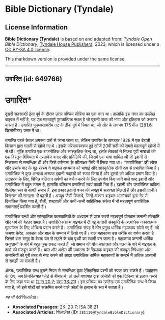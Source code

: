# Bible Dictionary (Tyndale)

## License Information

**Bible Dictionary (Tyndale)** is based on and adapted from: _Tyndale Open Bible Dictionary_, [Tyndale House Publishers](https://tyndaleopenresources.com/), 2023, which is licensed under a [CC BY-SA 4.0 license](https://creativecommons.org/licenses/by-sa/4.0/legalcode.en).

This markdown version is provided under the same license.



--------------------------------

## उगारित (id: 649766)

उगारित\*
========

दूसरी सहस्राब्दी ईसा पूर्व के दौरान उत्तर पश्चिम सीरिया का एक नगर था। हालांकि इस नगर का उल्लेख बाइबल में नहीं है, यह एक महत्वपूर्ण पुरातात्विक स्थल है जो पुरानी वाचा की भाषा और इतिहास को उजागर करता है। उगारित भूमध्यसागरीय तट के ठीक पूर्व में स्थित था, जो सोर के लगभग 175 मील (281\.6 किलोमीटर) उत्तर में था।

उगारित पहले केवल अमरना पत्रों से जाना जाता था, लेकिन उगारित के खण्डहर 1928 में एक देहाती किसान द्वारा गलती से खोजे गए थे। इसके परिणामस्वरूप हुई खोजें 20वीं सदी की सबसे महत्वपूर्ण खोजों में से थीं। चूंकि उगारित एक राजनीतिक और सांस्कृतिक केन्द्र था, इसके लेखकों ने निकट पूर्वी भाषाओं की एक विस्तृत विविधता में दस्तावेज़ बनाए और प्रतिलिपि की, जिसमें एक भाषा शामिल थी जो इब्रानी से निकटता से सम्बन्धित थी और जिसे वर्णमाला के कीलाक्षर लिपि में लिखा गया था। "उगारितिक" की खोज और उसके बाद के गूढ़ रहस्य ने बाइबल अध्ययन को भाषाई और सांस्कृतिक दोनों रूप से प्रभावित किया है। उगारितिक ने कुछ अन्यथा अस्पष्ट इब्रानी गद्यांशों को स्पष्ट किया है और दूसरों को अधिक प्रमाण दिया है। उदाहरण के लिए, विभिन्न बलिदान अर्पणों का वर्णन करने के लिए उपयोग किए जाने वाले शब्द इब्रानी और उगारितिक में बहुत समान हैं, हालांकि बलिदान प्रणालियाँ स्वयं काफी भिन्न हैं। इब्रानी और उगारितिक कविता शैलीगत रूप से काफी समान हैं, इस प्रकार इब्रानी वचन की समझ में सहायता मिलती है और इसकी प्राचीन विरासत की सराहना भी बढ़ती है। अय्यूब जैसी किताबें, जिन्हें अक्सर बाइबल आलोचकों द्वारा देर से दिनांकित किया गया है, शैली, शब्दावली और कभी\-कभी साहित्यिक संकेत में भी महत्वपूर्ण उगारितिक समानताएँ प्रदर्शित करती हैं।

उगारितिक ग्रन्थों और सांस्कृतिक कलाकृतियों के अध्ययन से प्राप्त सबसे महत्वपूर्ण योगदान कनानी संस्कृति और धर्म की बेहतर समझ है। उगारितिक ग्रन्थ बाइबल में दी गई कनानी संस्कृति के अत्यधिक नकारात्मक मूल्यांकन के लिए औचित्य प्रदान करते हैं। उगारितिक संग्रह में तीन प्रमुख धार्मिक महाकाव्य खोजे गए हैं, जो क्रमशः केरेट, अक़हत और बाल के सम्मान में लिखे गए हैं। बाल महाकाव्य उस तरीके का वर्णन करता है जिसमें बाल समुद्र के देवता यम से लड़ने के बाद पृथ्वी का स्वामी बन जाता है। महाकाव्य कनानी धार्मिक अनुष्ठानों के बारे में बहुत कुछ प्रकट करते हैं, जो समाज की यौन स्वतंत्रता और पतन के बारे में बाइबल के दावों को मजबूत करते हैं। बाल और अशेरा की उपासना के खिलाफ बाइबल की मजबूत निषेधाज्ञा और कनानियों को पूरी तरह से नष्ट करने की आज्ञा उगारितिक धार्मिक महाकाव्यों के सन्दर्भ में अधिक आसानी से समझी जा सकती है।

अंततः, उगारितिक ग्रन्थ पुराने नियम से सम्बन्धित कुछ ऐतिहासिक प्रश्नों को स्पष्ट कर सकते हैं। उदाहरण के लिए, जब हिजकिय्याह फोड़े से बीमार थे, तो उन्हें यशायाह द्वारा अंजीरों की एक टिकिया से इलाज करने के लिए कहा गया था ([2 रा 20:7](https://ref.ly/2Kgs20:7); [यशा 38:21](https://ref.ly/Isa38:21))। इस प्रक्रिया का उल्लेख एक उगारितिक ग्रन्थ में किया गया है, जो इसे घोड़ों को संक्रमित करने वाले फोड़ों के इलाज के रूप में बताता है।

*यह भी देखें* शिलालेख।

* **Associated Passages:** 2KI 20:7; ISA 38:21
* **Associated Articles:** शिलालेख (ID: `381110@TyndaleBibleDictionary`)

